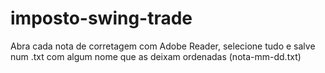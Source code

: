 # imposto-swing-trade

Abra cada nota de corretagem com Adobe Reader, selecione tudo e salve num .txt com algum nome que as deixam ordenadas (nota-mm-dd.txt)
